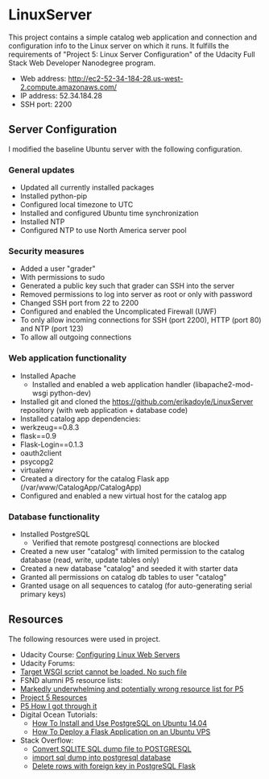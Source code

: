 # LinuxServer
This project contains a simple catalog web application and connection and
configuration info to the Linux server on which it runs. It fulfills the
requirements of "Project 5: Linux Server Configuration" of the Udacity Full Stack
Web Developer Nanodegree program.

- Web address: http://ec2-52-34-184-28.us-west-2.compute.amazonaws.com/
- IP address: 52.34.184.28
- SSH port: 2200

## Server Configuration
I modified the baseline Ubuntu server with the following configuration.

### General updates
 - Updated all currently installed packages
 - Installed python-pip
 - Configured local timezone to UTC
 - Installed and configured Ubuntu time synchronization
  - Installed NTP
  - Configured NTP to use North America server pool

### Security measures
 - Added a user "grader"
  - With permissions to sudo
  - Generated a public key such that grader can SSH into the server
 - Removed permissions to log into server as root or only with password
 - Changed SSH port from 22 to 2200
 - Configured and enabled the Uncomplicated Firewall (UWF)
  - To only allow incoming connections for SSH (port 2200), HTTP (port 80) and NTP (port 123)
  - To allow all outgoing connections

### Web application functionality
- Installed Apache
  - Installed and enabled a web application handler (libapache2-mod-wsgi python-dev)
 - Installed git and cloned the https://github.com/erikadoyle/LinuxServer repository (with web application + database code)
 - Installed catalog app dependencies:
  - werkzeug==0.8.3
  - flask==0.9
  - Flask-Login==0.1.3
  - oauth2client
  - psycopg2
  - virtualenv
- Created a directory for the catalog Flask app (/var/www/CatalogApp/CatalogApp)
- Configured and enabled a new virtual host for the catalog app

### Database functionality
- Installed PostgreSQL
  - Verified that remote postgresql connections are blocked
- Created a new user "catalog" with limited permission to the catalog database (read, write, update tables only) 
- Created a new database "catalog" and seeded it with starter data
- Granted all permissions on catalog db tables to user "catalog"
- Granted usage on all sequences to catalog (for auto-generating serial primary keys)

## Resources
The following resources were used in project.
- Udacity Course: [Configuring Linux Web Servers](https://www.udacity.com/course/configuring-linux-web-servers--ud299)
- Udacity Forums: 
 - [Target WSGI script cannot be loaded. No such file](https://discussions.udacity.com/t/target-wsgi-script-cannot-be-loaded-no-such-file/44819) 
  - FSND alumni P5 resource lists:
   - [Markedly underwhelming and potentially wrong resource list for P5](https://discussions.udacity.com/t/markedly-underwhelming-and-potentially-wrong-resource-list-for-p5/8587)
   - [Project 5 Resources](https://discussions.udacity.com/t/project-5-resources/28343)
   - [P5 How I got through it](https://discussions.udacity.com/t/p5-how-i-got-through-it/15342/17)
- Digital Ocean Tutorials:
  - [How To Install and Use PostgreSQL on Ubuntu 14.04](https://www.digitalocean.com/community/tutorials/how-to-install-and-use-postgresql-on-ubuntu-14-04)
  - [How To Deploy a Flask Application on an Ubuntu VPS](https://www.digitalocean.com/community/tutorials/how-to-deploy-a-flask-application-on-an-ubuntu-vps)
- Stack Overflow:
  - [Convert SQLITE SQL dump file to POSTGRESQL](http://stackoverflow.com/questions/4581727/convert-sqlite-sql-dump-file-to-postgresql)
  - [import sql dump into postgresql database](http://stackoverflow.com/questions/6842393/import-sql-dump-into-postgresql-database)
  - [Delete rows with foreign key in PostgreSQL Flask](http://stackoverflow.com/questions/28514025/delete-rows-with-foreign-key-in-postgresql-flask)
